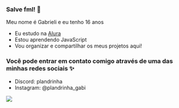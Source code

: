 ### Salve fml! 🤙

Meu nome é Gabrieli e eu tenho 16 anos
- Eu estudo na [Alura](https://www.alura.com.br)
- Estou aprendendo JavaScript
- Vou organizar e compartilhar os meus projetos aqui!

### Você pode entrar em contato comigo através de uma das minhas redes sociais ✨
- Discord: plandrinha
- Instagram: @plandrinha_gabi

![](https://media1.tenor.com/m/wvVb8aIMsc8AAAAd/bts-jungkook.gif)
